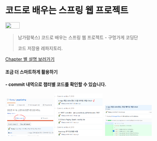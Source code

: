 코드로 배우는 스프링 웹 프로젝트
===
<img width="30%" height="30%" src="https://github.com/1ilsang/Study/blob/master/img/guguSpring.jpg?raw=true"></img>

>남가람북스) 코드로 배우는 스프링 웹 프로젝트 - 구멍가게 코딩단
>
>코드 저장용 레파지토리.
>

[Chapter 별 설명 보러가기](https://github.com/1ilsang/Study/blob/master/index/guguSpring.md)

#### 조금 더 스마트하게 활용하기
#### - commit 내역으로 챕터별 코드를 확인할 수 있습니다.
<img src="pic/commit1.PNG" width=30% />
<img src="pic/commit2.PNG" width=30% />
<img src="pic/commit3.PNG" width=30% />
